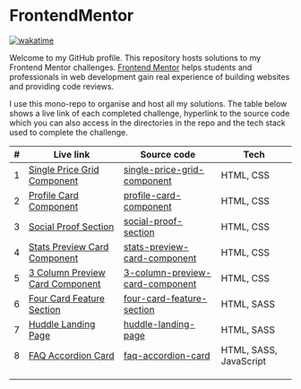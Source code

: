 # FrontendMentor
[![wakatime](https://wakatime.com/badge/github/sammyhawkrad/FrontendMentor.svg)](https://wakatime.com/badge/github/sammyhawkrad/FrontendMentor)

Welcome to my GitHub profile. This repository hosts solutions to my Frontend Mentor challenges. [Frontend Mentor](https://www.frontendmentor.io/) helps students and professionals in web development gain real experience of building websites and providing code reviews.

I use this mono-repo to organise and host all my solutions. The table below shows a live link of each completed challenge, hyperlink to the source code which you can also access in the directories in the repo and the tech stack used to complete the challenge. 



| # | Live link                                                                                     	| Source code                                                     | Tech 	  |
|---|-----------------------------------------------------------------------------------------------	|-----------------------------------------------------------------|-----------|
| 1 | [Single Price Grid Component](https://single-price-grid-component-zeta-seven.vercel.app/) 	    | [single-price-grid-component](single-price-grid-component) 	  | HTML, CSS |
| 2 | [Profile Card Component](https://profile-card-component-3maivbhoz-sammyhawkrad.vercel.app/)      	| [profile-card-component](profile-card-component)                | HTML, CSS |
| 3 | [Social Proof Section](https://social-proof-section-gold-alpha.vercel.app/)                     	| [social-proof-section](social-proof-section)                    | HTML, CSS |
| 4 | [Stats Preview Card Component](https://angry-hugle-32f5b0.netlify.app/)                           | [stats-preview-card-component](stats-preview-card-component)    | HTML, CSS |
| 5 | [3 Column Preview Card Component](https://sm-3-column-preview-card-component.netlify.app/)     | [3-column-preview-card-component](3-column-preview-card-component) | HTML, CSS  |
| 6 | [Four Card Feature Section](https://sm-four-card-feature-section.netlify.app/)                   	| [four-card-feature-section](four-card-feature-section)          | HTML, SASS |
| 7 | [Huddle Landing Page](https://sm-huddle-landing-page.netlify.app/)                                | [huddle-landing-page](huddle-landing-page)                      | HTML, SASS |
| 8 | [FAQ Accordion Card](https://sm-faq-accordion-card.netlify.app/)                              	| [faq-accordion-card](faq-accordion-card)                        | HTML, SASS, JavaScript         |
|   |   |   |   |
|   |   |   |   |
|   |   |   |   |